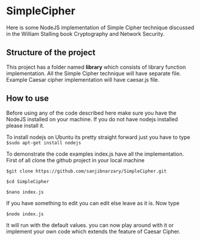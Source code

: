 # SimpleCipher
Here is some NodeJS implementation of Simple Cipher technique discussed in the William Stalling book Cryptography and Network Security.
## Structure of the project
This project has a folder named **library** which consists of library
function implementation. All the Simple Cipher technique will have
separate file. Example Caesar cipher implementation will have caesar.js file.

## How to use
Before using any of the code described here make sure you have the NodeJS installed on your machine. If you do not have nodejs installed please install it.

To install nodejs on Ubuntu its pretty straight forward just you have to type `$sudo apt-get install nodejs`

To demonstrate the code examples index.js have all the implementation. First of all clone the github project in your local machine

`$git clone https://github.com/sanjibnarzary/SimpleCipher.git`

`$cd SimpleCipher`

`$nano index.js`


If you have something to edit you can edit else leave as it is. Now type

`$node index.js`

It will run with the default values. you can now play around with it or implement your own code which extends the feature of Caesar Cipher.
